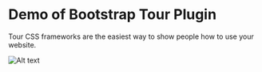 # Demo of Bootstrap Tour Plugin
Tour CSS frameworks are the easiest way to show people how to use your website.

![Alt text](relative/path/to/img.jpg?raw=true "Title")
